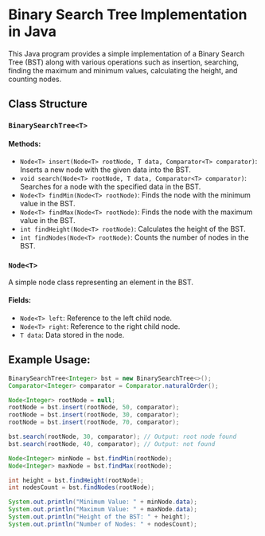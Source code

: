 # Binary Search Tree Implementation in Java

This Java program provides a simple implementation of a Binary Search Tree (BST) along with various operations such as insertion, searching, finding the maximum and minimum values, calculating the height, and counting nodes.

## Class Structure

### `BinarySearchTree<T>`

#### Methods:

- `Node<T> insert(Node<T> rootNode, T data, Comparator<T> comparator)`: Inserts a new node with the given data into the BST.
- `void search(Node<T> rootNode, T data, Comparator<T> comparator)`: Searches for a node with the specified data in the BST.
- `Node<T> findMin(Node<T> rootNode)`: Finds the node with the minimum value in the BST.
- `Node<T> findMax(Node<T> rootNode)`: Finds the node with the maximum value in the BST.
- `int findHeight(Node<T> rootNode)`: Calculates the height of the BST.
- `int findNodes(Node<T> rootNode)`: Counts the number of nodes in the BST.

### `Node<T>`

A simple node class representing an element in the BST.

#### Fields:

- `Node<T> left`: Reference to the left child node.
- `Node<T> right`: Reference to the right child node.
- `T data`: Data stored in the node.

## Example Usage:

```java
BinarySearchTree<Integer> bst = new BinarySearchTree<>();
Comparator<Integer> comparator = Comparator.naturalOrder();

Node<Integer> rootNode = null;
rootNode = bst.insert(rootNode, 50, comparator);
rootNode = bst.insert(rootNode, 30, comparator);
rootNode = bst.insert(rootNode, 70, comparator);

bst.search(rootNode, 30, comparator); // Output: root node found
bst.search(rootNode, 40, comparator); // Output: not found

Node<Integer> minNode = bst.findMin(rootNode);
Node<Integer> maxNode = bst.findMax(rootNode);

int height = bst.findHeight(rootNode);
int nodesCount = bst.findNodes(rootNode);

System.out.println("Minimum Value: " + minNode.data);
System.out.println("Maximum Value: " + maxNode.data);
System.out.println("Height of the BST: " + height);
System.out.println("Number of Nodes: " + nodesCount);
